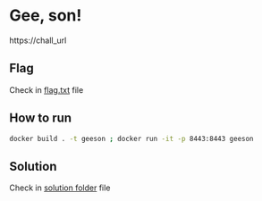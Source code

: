 # Gee, son!

https://chall_url

## Flag

Check in [flag.txt](flag.txt) file

## How to run

```bash
docker build . -t geeson ; docker run -it -p 8443:8443 geeson
```

## Solution

Check in [solution folder](solution/README.md) file
